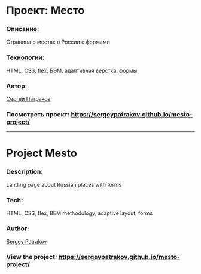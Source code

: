 # Проект: Место

### Описание:

Страница о местах в России с формами

### Технологии:

HTML, CSS, flex, БЭМ, адаптивная верстка, формы

### Автор:

[Сергей Патраков](https://github.com/sergeypatrakov)

### Посмотреть проект: https://sergeypatrakov.github.io/mesto-project/

___

# Project Mesto

### Description: 

Landing page about Russian places with forms

### Tech:

HTML, CSS, flex, BEM methodology, adaptive layout, forms

### Author:

[Sergey Patrakov](https://github.com/sergeypatrakov)

### View the project: https://sergeypatrakov.github.io/mesto-project/